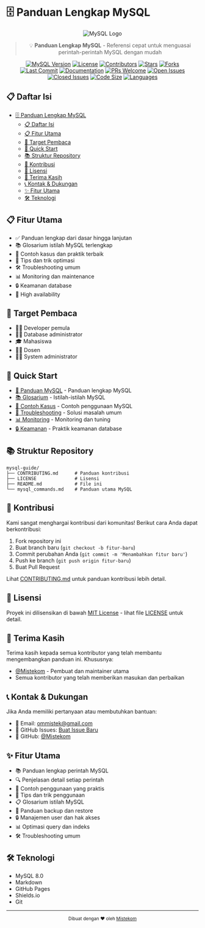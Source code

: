 # 🗄️ Panduan Lengkap MySQL

<div align="center">

![MySQL Logo](https://www.mysql.com/common/logos/logo-mysql-170x115.png)

> 💡 **Panduan Lengkap MySQL** - Referensi cepat untuk menguasai perintah-perintah MySQL dengan mudah

[![MySQL Version](https://img.shields.io/badge/MySQL-8.0-blue)](https://www.mysql.com/)
[![License](https://img.shields.io/badge/License-MIT-green)](LICENSE)
[![Contributors](https://img.shields.io/badge/Contributors-Welcome-orange)](CONTRIBUTING.md)
[![Stars](https://img.shields.io/github/stars/Mistekom/mysql_command?style=social)](https://github.com/Mistekom/mysql_command/stargazers)
[![Forks](https://img.shields.io/github/forks/Mistekom/mysql_command?style=social)](https://github.com/Mistekom/mysql_command/network/members)
[![Last Commit](https://img.shields.io/github/last-commit/Mistekom/mysql_command)](https://github.com/Mistekom/mysql_command/commits)
[![Documentation](https://img.shields.io/badge/Documentation-Complete-brightgreen)](mysql_commands.md)
[![PRs Welcome](https://img.shields.io/badge/PRs-welcome-brightgreen.svg)](CONTRIBUTING.md)
[![Open Issues](https://img.shields.io/github/issues/Mistekom/mysql_command)](https://github.com/Mistekom/mysql_command/issues)
[![Closed Issues](https://img.shields.io/github/issues-closed/Mistekom/mysql_command)](https://github.com/Mistekom/mysql_command/issues?q=is%3Aissue+is%3Aclosed)
[![Code Size](https://img.shields.io/github/languages/code-size/Mistekom/mysql_command)](https://github.com/Mistekom/mysql_command)
[![Languages](https://img.shields.io/github/languages/top/Mistekom/mysql_command)](https://github.com/Mistekom/mysql_command)

</div>

## 📋 Daftar Isi
- [🗄️ Panduan Lengkap MySQL](#️-panduan-lengkap-mysql)
  - [📋 Daftar Isi](#-daftar-isi)
  - [📋 Fitur Utama](#-fitur-utama)
  - [🎯 Target Pembaca](#-target-pembaca)
  - [🚀 Quick Start](#-quick-start)
  - [📚 Struktur Repository](#-struktur-repository)
  - [🤝 Kontribusi](#-kontribusi)
  - [📝 Lisensi](#-lisensi)
  - [🙏 Terima Kasih](#-terima-kasih)
  - [📞 Kontak \& Dukungan](#-kontak--dukungan)
  - [✨ Fitur Utama](#-fitur-utama-1)
  - [🛠️ Teknologi](#️-teknologi)

## 📋 Fitur Utama
- ✅ Panduan lengkap dari dasar hingga lanjutan
- 📚 Glosarium istilah MySQL terlengkap
- 🎯 Contoh kasus dan praktik terbaik
- 🔧 Tips dan trik optimasi
- 🛠️ Troubleshooting umum
- 📊 Monitoring dan maintenance
- 🔒 Keamanan database
- 🚀 High availability

## 🎯 Target Pembaca
- 👨‍💻 Developer pemula
- 👩‍💻 Database administrator
- 🎓 Mahasiswa
- 👨‍🏫 Dosen
- 👨‍🔧 System administrator

## 🚀 Quick Start
- [📖 Panduan MySQL](mysql_commands.md) - Panduan lengkap MySQL
- [📚 Glosarium](mysql_commands.md#23--glosarium-istilah-mysql) - Istilah-istilah MySQL
- [🎯 Contoh Kasus](mysql_commands.md#13--contoh-kasus-sederhana) - Contoh penggunaan MySQL
- [🔧 Troubleshooting](mysql_commands.md#26--troubleshooting-lanjutan) - Solusi masalah umum
- [📊 Monitoring](mysql_commands.md#25--monitoring-dan-performance-tuning) - Monitoring dan tuning
- [🔒 Keamanan](mysql_commands.md#21--keamanan-database) - Praktik keamanan database

## 📚 Struktur Repository
```
mysql-guide/
├── CONTRIBUTING.md      # Panduan kontribusi
├── LICENSE              # Lisensi
├── README.md            # File ini
└── mysql_commands.md    # Panduan utama MySQL
```

## 🤝 Kontribusi

Kami sangat menghargai kontribusi dari komunitas! Berikut cara Anda dapat berkontribusi:

1. Fork repository ini
2. Buat branch baru (`git checkout -b fitur-baru`)
3. Commit perubahan Anda (`git commit -m 'Menambahkan fitur baru'`)
4. Push ke branch (`git push origin fitur-baru`)
5. Buat Pull Request

Lihat [CONTRIBUTING.md](CONTRIBUTING.md) untuk panduan kontribusi lebih detail.

## 📝 Lisensi

Proyek ini dilisensikan di bawah [MIT License](LICENSE) - lihat file [LICENSE](LICENSE) untuk detail.

## 🙏 Terima Kasih

Terima kasih kepada semua kontributor yang telah membantu mengembangkan panduan ini. Khususnya:

- [@Mistekom](https://github.com/Mistekom) - Pembuat dan maintainer utama
- Semua kontributor yang telah memberikan masukan dan perbaikan

## 📞 Kontak & Dukungan

Jika Anda memiliki pertanyaan atau membutuhkan bantuan:

- 📧 Email: ommistek@gmail.com
- 💬 GitHub Issues: [Buat Issue Baru](https://github.com/Mistekom/mysql_command/issues/new)
- 📱 GitHub: [@Mistekom](https://github.com/Mistekom)

## ✨ Fitur Utama

- 📚 Panduan lengkap perintah MySQL
- 🔍 Penjelasan detail setiap perintah
- 📝 Contoh penggunaan yang praktis
- 🎯 Tips dan trik penggunaan
- 📋 Glosarium istilah MySQL
- 🔄 Panduan backup dan restore
- 🔒 Manajemen user dan hak akses
- 📊 Optimasi query dan indeks
- 🛠️ Troubleshooting umum

## 🛠️ Teknologi

- MySQL 8.0
- Markdown
- GitHub Pages
- Shields.io
- Git

---

<div align="center">
  <sub>Dibuat dengan ❤️ oleh <a href="https://github.com/Mistekom">Mistekom</a></sub>
</div> 
